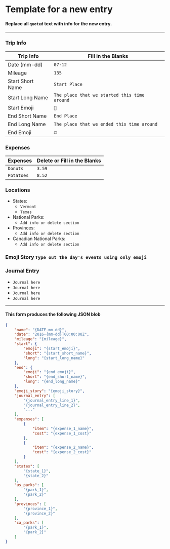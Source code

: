 # Template for a new entry

#### Replace all `quoted` text with info for the new entry.

---

### Trip Info
| Trip Info        | Fill in the Blanks                           |
|------------------|----------------------------------------------|
| Date (mm-dd)     | `07-12`                                      |
| Mileage          | `135`                                        |
| Start Short Name | `Start Place`                                |
| Start Long Name  | `The place that we started this time around` |
| Start Emoji      | `🏁`                                         |
| End Short Name   | `End Place`                                  |
| End Long Name    | `The place that we ended this time around`   |
| End Emoji        | `🔚`                                         |

### Expenses
| Expenses         | Delete or Fill in the Blanks |
|------------------|------------------------------|
| `Donuts`         | `3.59`                       |
| `Potatoes`       | `8.52`                       |

### Locations
* States:
    * `Vermont`
    * `Texas`
* National Parks:
    * `Add info or delete section`
* Provinces:
    * `Add info or delete section`
* Canadian National Parks:
    * `Add info or delete section`

### Emoji Story `Type out the day's events using only emoji`

### Journal Entry
* `Journal here`
* `Journal here`
* `Journal here`
* `Journal here`

---

#### This form produces the following JSON blob

```json
{
    "name": "{DATE-mm-dd}",
    "date": "2016-{mm-dd}T00:00:00Z",
    "mileage": "{mileage}",
    "start": {
        "emoji": "{start_emoji}",
        "short": "{start_short_name}",
        "long": "{start_long_name}"
    },
    "end": {
        "emoji": "{end_emoji}",
        "short": "{end_short_name}",
        "long": "{end_long_name}"
    },
    "emoji_story": "{emoji_story}",
    "journal_entry": [
        "{journal_entry_line_1}",
        "{journal_entry_line_2}",
        "..."
    ],
    "expenses": [
        {
            "item": "{expense_1_name}",
            "cost": "{expense_1_cost}"
        },
        {
            "item": "{expense_2_name}",
            "cost": "{expense_2_cost}"
        }
    ],
    "states": [
        "{state_1}",
        "{state_2}"
    ],
    "us_parks": [
        "{park_1}",
        "{park_2}"
    ],
    "provinces": [
        "{province_1}",
        "{province_2}"
    ],
    "ca_parks": [
        "{park_1}",
        "{park_2}"
    ]
}
```

